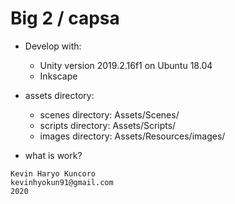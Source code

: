 # Big 2 / capsa
  - Develop with:
    - Unity version 2019.2.16f1 on Ubuntu 18.04
    - Inkscape
    
  - assets directory:
    - scenes directory: Assets/Scenes/
    - scripts directory: Assets/Scripts/
    - images directory: Assets/Resources/images/
    
  - what is work?
  
``` 
Kevin Haryo Kuncoro
kevinhyokun91@gmail.com
2020 
```
